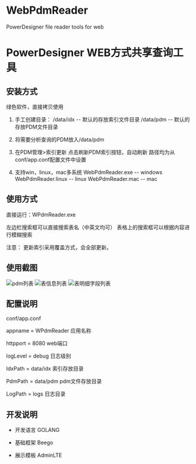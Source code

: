 # WebPdmReader
PowerDesigner file reader tools for web

# PowerDesigner WEB方式共享查询工具

## 安装方式
绿色软件，直接拷贝使用

1. 手工创建目录：
/data/idx -- 默认的存放索引文件目录
/data/pdm -- 默认的存放PDM文件目录

2. 将需要分析查询的PDM放入/data/pdm

3. 在PDM管理>索引更新 点击刷新PDM索引按钮，自动刷新
路径均为从conf/app.conf配置文件中设置

4. 支持win，linux，mac多系统
WebPdmReader.exe -- windows
WebPdmReader.linux -- linux
WebPdmReader.mac -- mac

## 使用方式
直接运行：WPdmReader.exe

左边栏搜索框可以直接搜索表名（中英文均可）
表格上的搜索框可以根据内容进行模糊搜索

注意：
    更新索引采用覆盖方式，会全部更新。

使用截图
----
![pdm列表](/img/jt1.PNG)
![表信息列表](/img/jt2.PNG)
![表明细字段列表](/img/jt3.PNG)

## 配置说明
conf/app.conf

appname = WPdmReader    应用名称

httpport = 8080         web端口

logLevel = debug        日志级别

IdxPath = data/idx      索引存放目录

PdmPath = data/pdm      pdm文件存放目录

LogPath = logs          日志目录

## 开发说明
* 开发语言
    GOLANG

* 基础框架
    Beego

* 展示模板
    AdminLTE

